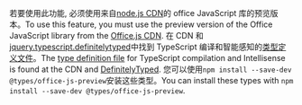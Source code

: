 <span data-ttu-id="38639-101">若要使用此功能, 必须使用来自[node.js CDN](https://appsforoffice.microsoft.com/lib/beta/hosted/office.js)的 office JavaScript 库的预览版本。</span><span class="sxs-lookup"><span data-stu-id="38639-101">To use this feature, you must use the preview version of the Office JavaScript library from the [Office.js CDN](https://appsforoffice.microsoft.com/lib/beta/hosted/office.js).</span></span> <span data-ttu-id="38639-102">在 CDN 和[jquery.typescript.definitelytyped](https://raw.githubusercontent.com/DefinitelyTyped/DefinitelyTyped/master/types/office-js-preview/index.d.ts)中找到 TypeScript 编译和智能感知的[类型定义文件](https://appsforoffice.microsoft.com/lib/beta/hosted/office.d.ts)。</span><span class="sxs-lookup"><span data-stu-id="38639-102">The [type definition file](https://appsforoffice.microsoft.com/lib/beta/hosted/office.d.ts) for TypeScript compilation and Intellisense is found at the CDN and [DefinitelyTyped](https://raw.githubusercontent.com/DefinitelyTyped/DefinitelyTyped/master/types/office-js-preview/index.d.ts).</span></span> <span data-ttu-id="38639-103">您可以使用`npm install --save-dev @types/office-js-preview`安装这些类型。</span><span class="sxs-lookup"><span data-stu-id="38639-103">You can install these types with `npm install --save-dev @types/office-js-preview`.</span></span>